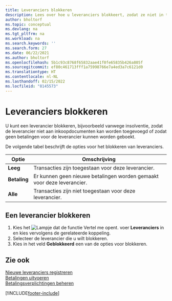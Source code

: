 ```yaml
---
title: Leveranciers blokkeren
description: Lees over hoe u leveranciers blokkeert, zodat ze niet in transacties kunnen worden opgenomen, of hoe u nieuwe betalingen aan hen blokkeert.
author: bholtorf
ms.topic: conceptual
ms.devlang: na
ms.tgt_pltfrm: na
ms.workload: na
ms.search.keywords: ''
ms.search.form: 27
ms.date: 06/22/2021
ms.author: bholtorf
ms.openlocfilehash: 5b1c93c8768f65832aae41f0fe65835b426a805f
ms.sourcegitcommit: ef80c461713fff1a75998766e7a4ed3a7c6121d0
ms.translationtype: HT
ms.contentlocale: nl-NL
ms.lasthandoff: 02/15/2022
ms.locfileid: "8145573"
---
```

# <a name="block-vendors"></a>Leveranciers blokkeren
U kunt een leverancier blokkeren, bijvoorbeeld vanwege insolventie, zodat de leverancier niet aan inkoopdocumenten kan worden toegevoegd of zodat geen betalingen voor de leverancier kunnen worden geboekt.

De volgende tabel beschrijft de opties voor het blokkeren van leveranciers.  

|Optie|Omschrijving|  
|--------------------|------------|  
|**Leeg**|Transacties zijn toegestaan voor deze leverancier.|
|**Betaling**|Er kunnen geen nieuwe betalingen worden gemaakt voor deze leverancier.|  
|**Alle**|Transacties zijn niet toegestaan voor deze leverancier.|  

## <a name="to-block-a-vendor"></a>Een leverancier blokkeren  
1. Kies het ![Lampje dat de functie Vertel me opent.](media/ui-search/search_small.png "Vertel me wat u wilt doen") voer **Leveranciers** in en kies vervolgens de gerelateerde koppeling.
2. Selecteer de leverancier die u wilt blokkeren.
3. Kies in het veld **Geblokkeerd** een van de opties voor blokkeren.

## <a name="see-also"></a>Zie ook  
[Nieuwe leveranciers registreren](purchasing-how-register-new-vendors.md)  
[Betalingen uitvoeren](payables-make-payments.md)  
[Betalingsverplichtingen beheren](payables-manage-payables.md)


[!INCLUDE[footer-include](includes/footer-banner.md)]